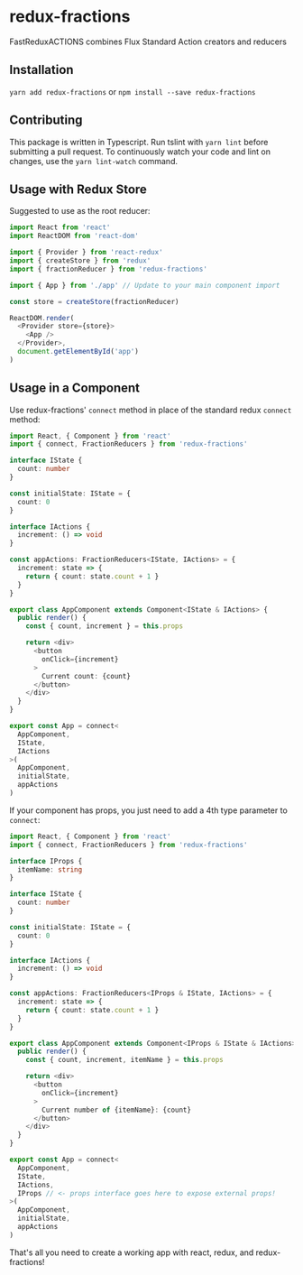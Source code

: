 # redux-fractions
FastReduxACTIONS combines Flux Standard Action creators and reducers

## Installation

`yarn add redux-fractions` or `npm install --save redux-fractions`

## Contributing

This package is written in Typescript. Run tslint with `yarn lint` before submitting a pull request. To continuously watch your code and lint on changes, use the `yarn lint-watch` command.

## Usage with Redux Store

Suggested to use as the root reducer:

```typescript
import React from 'react'
import ReactDOM from 'react-dom'

import { Provider } from 'react-redux'
import { createStore } from 'redux'
import { fractionReducer } from 'redux-fractions'

import { App } from './app' // Update to your main component import

const store = createStore(fractionReducer)

ReactDOM.render(
  <Provider store={store}>
    <App />
  </Provider>,
  document.getElementById('app')
)
```

## Usage in a Component

Use redux-fractions' `connect` method in place of the standard redux `connect` method:

```typescript
import React, { Component } from 'react'
import { connect, FractionReducers } from 'redux-fractions'

interface IState {
  count: number
}

const initialState: IState = {
  count: 0
}

interface IActions {
  increment: () => void
}

const appActions: FractionReducers<IState, IActions> = {
  increment: state => {
    return { count: state.count + 1 }
  }
}

export class AppComponent extends Component<IState & IActions> {
  public render() {
    const { count, increment } = this.props

    return <div>
      <button
        onClick={increment}
      >
        Current count: {count}
      </button>
    </div>
  }
}

export const App = connect<
  AppComponent,
  IState,
  IActions
>(
  AppComponent,
  initialState,
  appActions
)
```

If your component has props, you just need to add a 4th type parameter to `connect`:

```typescript
import React, { Component } from 'react'
import { connect, FractionReducers } from 'redux-fractions'

interface IProps {
  itemName: string
}

interface IState {
  count: number
}

const initialState: IState = {
  count: 0
}

interface IActions {
  increment: () => void
}

const appActions: FractionReducers<IProps & IState, IActions> = {
  increment: state => {
    return { count: state.count + 1 }
  }
}

export class AppComponent extends Component<IProps & IState & IActions> {
  public render() {
    const { count, increment, itemName } = this.props

    return <div>
      <button
        onClick={increment}
      >
        Current number of {itemName}: {count}
      </button>
    </div>
  }
}

export const App = connect<
  AppComponent,
  IState,
  IActions,
  IProps // <- props interface goes here to expose external props!
>(
  AppComponent,
  initialState,
  appActions
)
```

That's all you need to create a working app with react, redux, and redux-fractions!
